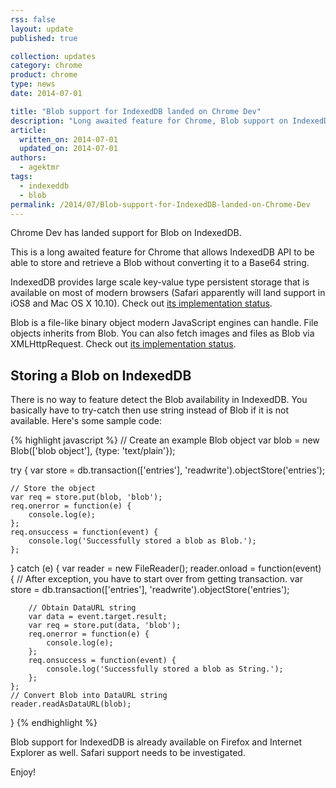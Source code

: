 ```yaml
---
rss: false
layout: update
published: true

collection: updates
category: chrome
product: chrome
type: news
date: 2014-07-01

title: "Blob support for IndexedDB landed on Chrome Dev"
description: "Long awaited feature for Chrome, Blob support on IndexedDB landed in Chrome Dev."
article:
  written_on: 2014-07-01
  updated_on: 2014-07-01
authors:
  - agektmr
tags:
  - indexeddb
  - blob
permalink: /2014/07/Blob-support-for-IndexedDB-landed-on-Chrome-Dev
---
```

Chrome Dev has landed support for Blob on IndexedDB.

This is a long awaited feature for Chrome that allows IndexedDB API to be able to store and retrieve a Blob without converting it to a Base64 string.


IndexedDB provides large scale key-value type persistent storage that is available on most of modern browsers (Safari apparently will land support in iOS8 and Mac OS X 10.10). Check out [its implementation status](http://caniuse.com/#search=indexeddb).


Blob is a file-like binary object modern JavaScript engines can handle. File objects inherits from Blob. You can also fetch images and files as Blob via XMLHttpRequest. Check out [its implementation status](http://caniuse.com/#search=blob).


## Storing a Blob on IndexedDB
There is no way to feature detect the Blob availability in IndexedDB. You basically have to try-catch then use string instead of Blob if it is not available. Here's some sample code:

{% highlight javascript %}
// Create an example Blob object
var blob = new Blob(['blob object'], {type: 'text/plain'});

try {
    var store = db.transaction(['entries'], 'readwrite').objectStore('entries');

    // Store the object  
    var req = store.put(blob, 'blob');
    req.onerror = function(e) {
        console.log(e);
    };
    req.onsuccess = function(event) {
        console.log('Successfully stored a blob as Blob.');
    };
} catch (e) {
    var reader = new FileReader();
    reader.onload = function(event) {
        // After exception, you have to start over from getting transaction.
        var store = db.transaction(['entries'], 'readwrite').objectStore('entries');

        // Obtain DataURL string
        var data = event.target.result;
        var req = store.put(data, 'blob');
        req.onerror = function(e) {
            console.log(e);
        };
        req.onsuccess = function(event) {
            console.log('Successfully stored a blob as String.');
        };
    };
    // Convert Blob into DataURL string
    reader.readAsDataURL(blob);
}
{% endhighlight %}

Blob support for IndexedDB is already available on Firefox and Internet Explorer as well. Safari support needs to be investigated.


Enjoy!

